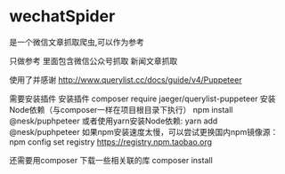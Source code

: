 # wechatSpider
是一个微信文章抓取爬虫,可以作为参考

只做参考
里面包含微信公众号抓取 
新闻文章抓取

使用了并感谢
<http://www.querylist.cc/docs/guide/v4/Puppeteer>

需要安装插件 
安装插件
composer require jaeger/querylist-puppeteer
安装Node依赖（与composer一样在项目根目录下执行）
npm install @nesk/puphpeteer
或者使用yarn安装Node依赖:
yarn add @nesk/puphpeteer
如果npm安装速度太慢，可以尝试更换国内npm镜像源：
npm config set registry https://registry.npm.taobao.org


还需要用composer 下载一些相关联的库
composer install 